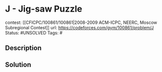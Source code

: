 # J - Jig-saw Puzzle

contest: [[CFICPC/100861/100861|2008-2009 ACM-ICPC, NEERC, Moscow Subregional Contest]]
url: https://codeforces.com/gym/100861/problem/J
Status: #UNSOLVED
Tags: #

## Description

## Solution

